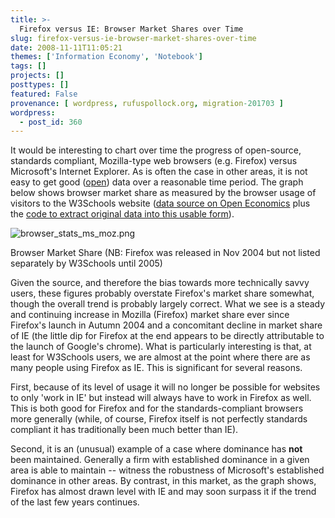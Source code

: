 ```yaml
---
title: >-
  Firefox versus IE: Browser Market Shares over Time
slug: firefox-versus-ie-browser-market-shares-over-time
date: 2008-11-11T11:05:21
themes: ['Information Economy', 'Notebook']
tags: []
projects: []
posttypes: []
featured: False
provenance: [ wordpress, rufuspollock.org, migration-201703 ]
wordpress:
  - post_id: 360
---
```


It would be interesting to chart over time the progress of open-source, standards compliant, Mozilla-type web browsers (e.g. Firefox) versus Microsoft's Internet Explorer. As is often the case in other areas, it is not easy to get good ([open](http://www.opendefinition.org)) data over a reasonable time period. The graph below shows browser market share as measured by the browser usage of visitors to the W3Schools website ([data source on Open Economics](http://www.openeconomics.net/store/browser_stats) plus the [code to extract original data into this usable form](http://knowledgeforge.net/econ/svn/trunk/data/browser_stats/)).

<img src='http://www.rufuspollock.org/wp-content/uploads/2008/11/browser_stats_ms_moz.png' alt='browser_stats_ms_moz.png' class="medium" />
<p class="caption">Browser Market Share (NB: Firefox was released in Nov 2004 but not listed separately by W3Schools until 2005)</p>

Given the source, and therefore the bias towards more technically savvy users, these figures probably overstate Firefox's market share somewhat, though the overall trend is probably largely correct. What we see is a steady and continuing increase in Mozilla (Firefox) market share ever since Firefox's launch in Autumn 2004 and a concomitant decline in market share of IE (the little dip for Firefox at the end appears to be directly attributable to the launch of Google's chrome). What is particularly interesting is that, at least for W3Schools users, we are almost at the point where there are as many people using Firefox as IE. This is significant for several reasons.

First, because of its level of usage it will no longer be possible for websites to only 'work in IE' but instead will always have to work in Firefox as well. This is both good for Firefox and for the standards-compliant browsers more generally (while, of course, Firefox itself is not perfectly standards compliant it has traditionally been much better than IE).

Second, it is an (unusual) example of a case where dominance has **not** been maintained. Generally a firm with established dominance in a given area is able to maintain -- witness the robustness of Microsoft's established dominance in other areas. By contrast, in this market, as the graph shows, Firefox has almost drawn level with IE and may soon surpass it if the trend of the last few years continues.

